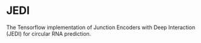 # JEDI
The Tensorflow implementation of Junction Encoders with Deep Interaction (JEDI) for circular RNA prediction.
